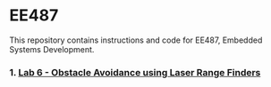 # EE487

This repository contains instructions and code for EE487, Embedded Systems Development. 


### 1. [Lab 6 - Obstacle Avoidance using Laser Range Finders](https://github.com/westpoint-robotics/EE487/blob/master/Lab6_Urg_Laser_Instructions/README.md)


